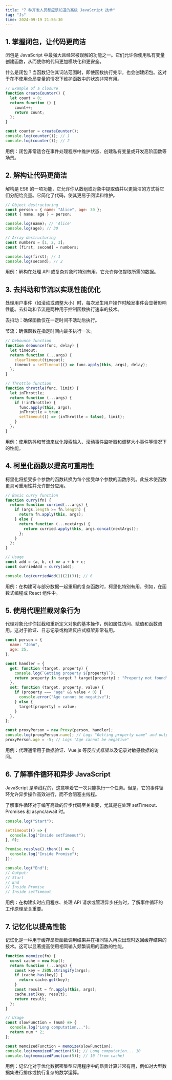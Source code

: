 ```yaml
---
title: "7 种开发人员都应该知道的高级 JavaScript 技术"
tag: "Js"
time: 2024-09-19 21:56:30
---
```


## 1\. 掌握闭包，让代码更简洁

闭包是 JavaScript 中最强大且经常被误解的功能之一。它们允许你使用私有变量创建函数，从而使你的代码更加模块化和更安全。

什么是闭包？当函数记住其词法范围时，即使函数执行完毕，也会创建闭包。这对于在不使用全局变量的情况下维护函数中的状态非常有用。

```js
// Example of a closure
function createCounter() {
  let count = 0;
  return function () {
    count++;
    return count;
  };
}

const counter = createCounter();
console.log(counter()); // 1
console.log(counter()); // 2
```

用例：闭包非常适合在事件处理程序中维护状态、创建私有变量或开发高阶函数等场景。

## 2\. 解构让代码更简洁

解构是 ES6 的一项功能，它允许你从数组或对象中提取值并以更简洁的方式将它们分配给变量。它简化了代码，使其更易于阅读和维护。

```js
// Object destructuring
const person = { name: "Alice", age: 30 };
const { name, age } = person;

console.log(name); // 'Alice'
console.log(age); // 30

// Array destructuring
const numbers = [1, 2, 3];
const [first, second] = numbers;

console.log(first); // 1
console.log(second); // 2
```

用例：解构在处理 API 或复杂对象时特别有用，它允许你仅提取所需的数据。

## 3\. 去抖动和节流以实现性能优化

处理用户事件（如滚动或调整大小）时，每次发生用户操作时触发事件会显著影响性能。去抖动和节流是两种用于控制函数执行速率的技术。

去抖动：确保函数仅在一定时间不活动后执行。

节流：确保函数在指定时间内最多执行一次。

```js
// Debounce function
function debounce(func, delay) {
  let timeout;
  return function (...args) {
    clearTimeout(timeout);
    timeout = setTimeout(() => func.apply(this, args), delay);
  };
}

// Throttle function
function throttle(func, limit) {
  let inThrottle;
  return function (...args) {
    if (!inThrottle) {
      func.apply(this, args);
      inThrottle = true;
      setTimeout(() => (inThrottle = false), limit);
    }
  };
}
```

用例：使用防抖和节流来优化搜索输入、滚动事件监听器和调整大小事件等情况下的性能。

## 4\. 柯里化函数以提高可重用性

柯里化将接受多个参数的函数转换为每个接受单个参数的函数序列。此技术使函数更具可重用性并允许部分应用。

```js
// Basic curry function
function curry(fn) {
  return function curried(...args) {
    if (args.length >= fn.length) {
      return fn.apply(this, args);
    } else {
      return function (...nextArgs) {
        return curried.apply(this, args.concat(nextArgs));
      };
    }
  };
}

// Usage
const add = (a, b, c) => a + b + c;
const curriedAdd = curry(add);

console.log(curriedAdd(1)(2)(3)); // 6
```

用例：在构建可与部分数据一起重用的复杂函数时，柯里化特别有用，例如，在函数式编程或 React 组件中。

## 5\. 使用代理拦截对象行为

代理对象允许你拦截和重新定义对象的基本操作，例如属性访问、赋值和函数调用。这对于验证、日志记录或构建反应式框架非常有用。

```js
const person = {
  name: "John",
  age: 25,
};

const handler = {
  get: function (target, property) {
    console.log(`Getting property ${property}`);
    return property in target ? target[property] : "Property not found";
  },
  set: function (target, property, value) {
    if (property === "age" && value < 0) {
      console.error("Age cannot be negative");
    } else {
      target[property] = value;
    }
  },
};

const proxyPerson = new Proxy(person, handler);
console.log(proxyPerson.name); // Logs "Getting property name" and outputs "John"
proxyPerson.age = -5; // Logs "Age cannot be negative"
```

用例：代理通常用于数据验证、Vue.js 等反应式框架以及记录对敏感数据的访问。

## 6\. 了解事件循环和异步 JavaScript

JavaScript 是单线程的，这意味着它一次只能执行一个任务。但是，它的事件循环允许异步操作高效进行，而不会阻塞主线程。

了解事件循环对于编写高效的异步代码至关重要，尤其是在处理 setTimeout、Promises 和 async/await 时。

```js
console.log("Start");

setTimeout(() => {
  console.log("Inside setTimeout");
}, 0);

Promise.resolve().then(() => {
  console.log("Inside Promise");
});

console.log("End");
// Output:
// Start
// End
// Inside Promise
// Inside setTimeout
```

用例：在构建实时应用程序、处理 API 请求或管理异步任务时，了解事件循环的工作原理至关重要。

## 7\. 记忆化以提高性能

记忆化是一种用于缓存昂贵函数调用结果并在相同输入再次出现时返回缓存结果的技术。这可以显著提高使用相同输入频繁调用的函数的性能。

```js
function memoize(fn) {
  const cache = new Map();
  return function (...args) {
    const key = JSON.stringify(args);
    if (cache.has(key)) {
      return cache.get(key);
    }
    const result = fn.apply(this, args);
    cache.set(key, result);
    return result;
  };
}

// Usage
const slowFunction = (num) => {
  console.log("Long computation...");
  return num * 2;
};

const memoizedFunction = memoize(slowFunction);
console.log(memoizedFunction(5)); // Long computation... 10
console.log(memoizedFunction(5)); // 10 (from cache)
```

用例：记忆化对于优化数据密集型应用程序中的昂贵计算非常有用，例如对大型数据集进行排序或执行复杂的数学运算。
